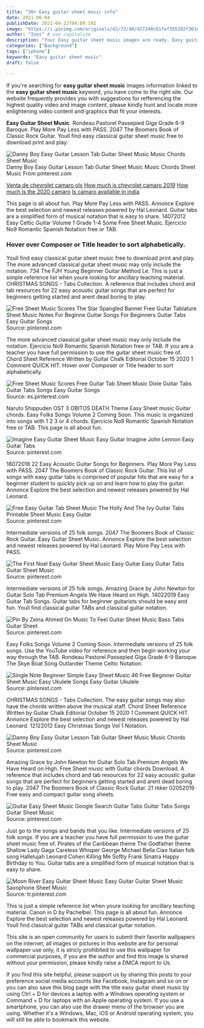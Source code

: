 ```yaml
---
title: "38+ Easy guitar sheet music info"
date: 2021-06-04
publishDate: 2021-04-22T04:09:19Z
image: "https://i.pinimg.com/originals/42/72/48/427248c61fef355102f3616b49739339.png"
author: "Ines" # use capitalize
description: "Your Easy guitar sheet music images are ready. Easy guitar sheet music are a topic that is being searched for and liked by netizens today. You can Get the Easy guitar sheet music files here. Find and Download all royalty-free photos and vectors."
categories: ["Background"]
tags: ["iphone"]
keywords: "Easy guitar sheet music"
draft: false

---
```


If you're searching for **easy guitar sheet music** images information linked to the **easy guitar sheet music** keyword, you have come to the right  site.  Our website frequently  provides you with  suggestions  for refferencing  the highest  quality video and image  content, please kindly hunt and locate more enlightening video content and graphics  that fit your interests.

**Easy Guitar Sheet Music**. Rondeau Pastorel Passepied Giga Grade 6-9 Baroque. Play More Pay Less with PASS. 2047 The Boomers Book of Classic Rock Guitar. Youll find easy classical guitar sheet music free to download print and play.

![Danny Boy Easy Guitar Lesson Tab Guitar Sheet Music Music Chords Sheet Music](https://i.pinimg.com/originals/36/19/b7/3619b7758310fd3f891843279ba75489.png "Danny Boy Easy Guitar Lesson Tab Guitar Sheet Music Music Chords Sheet Music")
Danny Boy Easy Guitar Lesson Tab Guitar Sheet Music Music Chords Sheet Music From pinterest.com

[Venta de chevrolet camaro olx](/venta-de-chevrolet-camaro-olx/)
[How much is chevrolet camaro 2019](/how-much-is-chevrolet-camaro-2019/)
[How much is the 2020 camaro](/how-much-is-the-2020-camaro/)
[Is camaro available in india](/is-camaro-available-in-india/)

This page is all about fun. Play More Pay Less with PASS. Annonce Explore the best selection and newest releases powered by Hal Leonard. Guitar tabs are a simplified form of musical notation that is easy to share. 14072012 Easy Celtic Guitar Volume 1 Grade 1-4 Some Free Sheet Music. Ejercicio No9 Romantic Spanish Notation free or TAB.

### Hover over Composer or Title header to sort alphabetically.

Youll find easy classical guitar sheet music free to download print and play. The more advanced classical guitar sheet music may only include the notation. 734 The FJH Young Beginner Guitar Method Le. This is just a simple reference list when youre looking for ancillary teaching material. CHRISTMAS SONGS - Tabs Collection. A reference that includes chord and tab resources for 22 easy acoustic guitar songs that are perfect for beginners getting started and arent dead boring to play.


![Free Sheet Music Scores The Star Spangled Banner Free Guitar Tablature Sheet Music Notes For Beginne Guitar Songs For Beginners Guitar Tabs Easy Guitar Songs](https://i.pinimg.com/originals/65/42/83/65428388a747e701cc5f7d8bd4f366ec.png "Free Sheet Music Scores The Star Spangled Banner Free Guitar Tablature Sheet Music Notes For Beginne Guitar Songs For Beginners Guitar Tabs Easy Guitar Songs")
Source: pinterest.com

The more advanced classical guitar sheet music may only include the notation. Ejercicio No9 Romantic Spanish Notation free or TAB. If you are a teacher you have full permission to use the guitar sheet music free of. Chord Sheet Reference Written by Guitar Chalk Editorial October 15 2020 1 Comment QUICK HIT. Hover over Composer or Title header to sort alphabetically.

![Free Sheet Music Scores Free Guitar Tab Sheet Music Dixie Guitar Tabs Guitar Tabs Songs Easy Guitar Songs](https://i.pinimg.com/originals/31/6c/91/316c913f7f18a795cce183e82fc7f1e2.png "Free Sheet Music Scores Free Guitar Tab Sheet Music Dixie Guitar Tabs Guitar Tabs Songs Easy Guitar Songs")
Source: es.pinterest.com

Naruto Shippuden OST 3 OBITOS DEATH Theme Easy Sheet music Guitar chords. Easy Folks Songs Volume 2 Coming Soon. This music is organized into songs with 1 2 3 or 4 chords. Ejercicio No9 Romantic Spanish Notation free or TAB. This page is all about fun.

![Imagine Easy Guitar Sheet Music Easy Guitar Imagine John Lennon Easy Guitar Tabs](https://i.pinimg.com/originals/17/f4/07/17f4070738dfd6596af46176fef72ea0.png "Imagine Easy Guitar Sheet Music Easy Guitar Imagine John Lennon Easy Guitar Tabs")
Source: pinterest.com

18072018 22 Easy Acoustic Guitar Songs for Beginners. Play More Pay Less with PASS. 2047 The Boomers Book of Classic Rock Guitar. This list of songs with easy guitar tabs is comprised of popular hits that are easy for a beginner student to quickly pick up on and learn how to play the guitar. Annonce Explore the best selection and newest releases powered by Hal Leonard.

![Free Easy Guitar Tab Sheet Music The Holly And The Ivy Guitar Tabs Printable Sheet Music Easy Guitar](https://i.pinimg.com/originals/ab/9c/c2/ab9cc25e463acc54294e969066f8e8dd.png "Free Easy Guitar Tab Sheet Music The Holly And The Ivy Guitar Tabs Printable Sheet Music Easy Guitar")
Source: pinterest.com

Intermediate versions of 25 folk songs. 2047 The Boomers Book of Classic Rock Guitar. Easy Guitar Sheet Music. Annonce Explore the best selection and newest releases powered by Hal Leonard. Play More Pay Less with PASS.

![The First Noel Easy Guitar Sheet Music Easy Guitar Easy Guitar Tabs Guitar Sheet Music](https://i.pinimg.com/originals/c0/32/e6/c032e624a334b3c6f2520a75fd170ee5.png "The First Noel Easy Guitar Sheet Music Easy Guitar Easy Guitar Tabs Guitar Sheet Music")
Source: pinterest.com

Intermediate versions of 25 folk songs. Amazing Grace by John Newton for Guitar Solo Tab Premium Angels We Have Heard on High. 14022019 Easy Guitar Tab Songs. Guitar tabs for beginner guitarists should be easy and fun. Youll find classical guitar TABs and classical guitar notation.

![Pin By Zeina Ahmed On Music To Feel Guitar Sheet Music Bass Tabs Guitar Sheet](https://i.pinimg.com/originals/95/45/06/9545069f72d954e8cbbf040938b615e6.png "Pin By Zeina Ahmed On Music To Feel Guitar Sheet Music Bass Tabs Guitar Sheet")
Source: pinterest.com

Easy Folks Songs Volume 2 Coming Soon. Intermediate versions of 25 folk songs. Use the YouTube video for reference and then begin working your way through the TAB. Rondeau Pastorel Passepied Giga Grade 6-9 Baroque. The Skye Boat Song Outlander Theme Celtic Notation.

![Single Note Beginner Simple Easy Sheet Music 46 Free Beginner Guitar Sheet Music Easy Ukulele Songs Easy Guitar Ukulele](https://i.pinimg.com/originals/5e/65/27/5e65276d99122309cb8956fa918b0232.png "Single Note Beginner Simple Easy Sheet Music 46 Free Beginner Guitar Sheet Music Easy Ukulele Songs Easy Guitar Ukulele")
Source: pinterest.com

CHRISTMAS SONGS - Tabs Collection. The easy guitar songs may also have the chords written above the musical staff. Chord Sheet Reference Written by Guitar Chalk Editorial October 15 2020 1 Comment QUICK HIT. Annonce Explore the best selection and newest releases powered by Hal Leonard. 12122012 Easy Christmas Songs Vol 1 Notation.

![Danny Boy Easy Guitar Lesson Tab Guitar Sheet Music Music Chords Sheet Music](https://i.pinimg.com/originals/36/19/b7/3619b7758310fd3f891843279ba75489.png "Danny Boy Easy Guitar Lesson Tab Guitar Sheet Music Music Chords Sheet Music")
Source: pinterest.com

Amazing Grace by John Newton for Guitar Solo Tab Premium Angels We Have Heard on High. Free Sheet music with Guitar chords Download. A reference that includes chord and tab resources for 22 easy acoustic guitar songs that are perfect for beginners getting started and arent dead boring to play. 2047 The Boomers Book of Classic Rock Guitar. 21 rkker 02052019 Free easy and compact guitar song sheets.

![Guitar Easy Sheet Music Google Search Guitar Tabs Guitar Tabs Songs Guitar Sheet Music](https://i.pinimg.com/originals/bc/1e/45/bc1e45ed9d915d53f6668b448064185f.png "Guitar Easy Sheet Music Google Search Guitar Tabs Guitar Tabs Songs Guitar Sheet Music")
Source: pinterest.com

Just go to the songs and bands that you like. Intermediate versions of 25 folk songs. If you are a teacher you have full permission to use the guitar sheet music free of. Pirates of the Caribbean theme The Godfather theme Shallow Lady Gaga Careless Whisper George Michael Bella Ciao Italian folk song Hallelujah Leonard Cohen Killing Me Softly Frank Sinatra Happy Birthday to You. Guitar tabs are a simplified form of musical notation that is easy to share.

![Moon River Easy Guitar Sheet Music Easy Guitar Guitar Sheet Music Saxophone Sheet Music](https://i.pinimg.com/originals/42/72/48/427248c61fef355102f3616b49739339.png "Moon River Easy Guitar Sheet Music Easy Guitar Guitar Sheet Music Saxophone Sheet Music")
Source: tr.pinterest.com

This is just a simple reference list when youre looking for ancillary teaching material. Canon in D by Pachelbel. This page is all about fun. Annonce Explore the best selection and newest releases powered by Hal Leonard. Youll find classical guitar TABs and classical guitar notation.

This site is an open community for users to submit their favorite wallpapers on the internet, all images or pictures in this website are for personal wallpaper use only, it is stricly prohibited to use this wallpaper for commercial purposes, if you are the author and find this image is shared without your permission, please kindly raise a DMCA report to Us.

If you find this site helpful, please support us by sharing this posts to your preference social media accounts like Facebook, Instagram and so on or you can also save this blog page with the title easy guitar sheet music by using Ctrl + D for devices a laptop with a Windows operating system or Command + D for laptops with an Apple operating system. If you use a smartphone, you can also use the drawer menu of the browser you are using. Whether it's a Windows, Mac, iOS or Android operating system, you will still be able to bookmark this website.
